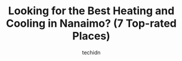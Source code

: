 ---
layout: ampstory
image: https://i0.wp.com/www.auto.or.id/wp-content/uploads/2023/06/dcs-technical-0-nanaimo-1686327289.jpeg?resize=640,853
author: techidn
featured: false
description: Nanaimo, British Columbia, Canada is a haven for Heating and Cooling enthusiasts, boasting an impressive array of 7 top-notch establishments. Whether youre a seasoned connoisseur or simply 
title: Looking for the Best Heating and Cooling in Nanaimo? (7 Top-rated Places)
cover:
   title: Looking for the Best Heating and Cooling in Nanaimo? (7 Top-rated Places)
   subtitle: AUTO.OR.ID
   background: https://www.auto.or.id/wp-content/uploads/2023/06/dcs-technical-0-nanaimo-1686327289.jpeg

pages: 
 - layout: thirds
   top: <h1>#1 The Comfort Group Heating Co</h1>
   bottom: "<p>I recently had the pleasure of having Dustin from The Comfort Group service my gas furnace system. I was impressed with his quick and quiet work ethic, which is exactly w</p>"
   background: https://www.auto.or.id/wp-content/uploads/2023/06/dcs-technical-1-nanaimo-1686327291.jpeg
   backgroundblur: true
 - layout: thirds
   top: <h1>#2 Coastal Energy Ltd</h1>
   bottom: "<p>1814 Fremont Rd A, Nanaimo, BC V9S 3H4, Canada</p>"
   background: https://www.auto.or.id/wp-content/uploads/2023/06/dcs-technical-2-nanaimo-1686327291.jpeg
   cta:
      link: https://www.auto.or.id/looking-for-the-best-heating-and-cooling-in-nanaimo-7-top-rated-places/
      text: Looking for the Best Heating and Cooling in Nanaimo? (7 Top-rated Places)
 - layout: thirds
   top: <h1>#3 ServiceXCEL</h1>
   bottom: "<p>3172 Barons Rd, Nanaimo, BC V9T 4B5, Canada</p>"
   background: https://images.unsplash.com/photo-1600978257452-c6c0bc8660d4?ixlib=rb-4.0.3&ixid=MnwxMjA3fDB8MHxwaG90by1wYWdlfHx8fGVufDB8fHx8&auto=format&fit=crop&w=640&h=853&q=80
   cta:
      link: https://www.auto.or.id/looking-for-the-best-heating-and-cooling-in-nanaimo-7-top-rated-places/
      text: Looking for the Best Heating and Cooling in Nanaimo? (7 Top-rated Places)
 - layout: thirds
   top: <h1>#4 Archie Johnstone Plumbing & Heating</h1>
   bottom: "<p>113 Gava Pl, Nanaimo, BC V9T 0H9, Canada</p>"
   background: https://images.unsplash.com/photo-1629661414961-62b0d03007ab?ixlib=rb-4.0.3&ixid=MnwxMjA3fDB8MHxwaG90by1wYWdlfHx8fGVufDB8fHx8&auto=format&fit=crop&w=640&h=853&q=80
   cta:
      link: https://www.auto.or.id/looking-for-the-best-heating-and-cooling-in-nanaimo-7-top-rated-places/
      text: Looking for the Best Heating and Cooling in Nanaimo? (7 Top-rated Places)
 - layout: thirds
   top: <h1>#5 JD Plumbing and Gas</h1>
   bottom: "<p>1550 Marban Rd, Nanaimo, BC V9X 1A1, Canada</p>"
   background: https://images.unsplash.com/photo-1542728212-aca4817f0610?ixlib=rb-4.0.3&ixid=MnwxMjA3fDB8MHxwaG90by1wYWdlfHx8fGVufDB8fHx8&auto=format&fit=crop&w=640&h=853&q=80
   cta:
      link: https://www.auto.or.id/looking-for-the-best-heating-and-cooling-in-nanaimo-7-top-rated-places/
      text: Looking for the Best Heating and Cooling in Nanaimo? (7 Top-rated Places)
 - layout: thirds
   top: <h1>#6 Waywest Mechanical Ltd - 24 Hour service Nanaimo</h1>
   bottom: "<p>3180 Galloway Gulch Rd, Nanaimo, BC V9R 7B8, Canada</p>"
   background: https://images.unsplash.com/photo-1548084564-80dcdf78c07d?ixlib=rb-4.0.3&ixid=MnwxMjA3fDB8MHxwaG90by1wYWdlfHx8fGVufDB8fHx8&auto=format&fit=crop&w=640&h=853&q=80
   cta:
      link: https://www.auto.or.id/looking-for-the-best-heating-and-cooling-in-nanaimo-7-top-rated-places/
      text: Looking for the Best Heating and Cooling in Nanaimo? (7 Top-rated Places)
 - layout: thirds
   top: <h1>#7 Pro Temp Control</h1>
   bottom: "<p>1833 Dean Rd, Nanaimo, BC V9X 1B8, Canada</p>"
   background: https://images.unsplash.com/photo-1594420307681-9abf0349f8e2?ixlib=rb-4.0.3&ixid=MnwxMjA3fDB8MHxwaG90by1wYWdlfHx8fGVufDB8fHx8&auto=format&fit=crop&w=640&h=853&q=80
   cta:
      link: https://www.auto.or.id/looking-for-the-best-heating-and-cooling-in-nanaimo-7-top-rated-places/
      text: Looking for the Best Heating and Cooling in Nanaimo? (7 Top-rated Places)
 - layout: thirds
   middle: Continue reading...
   background: https://images.unsplash.com/photo-1617498115469-2a7ee098a575?ixlib=rb-4.0.3&ixid=MnwxMjA3fDB8MHxwaG90by1wYWdlfHx8fGVufDB8fHx8&auto=format&fit=crop&w=640&h=853&q=80
   cta:
      link: https://www.auto.or.id/looking-for-the-best-heating-and-cooling-in-nanaimo-7-top-rated-places/
      text: Looking for the Best Heating and Cooling in Nanaimo? (7 Top-rated Places)

---